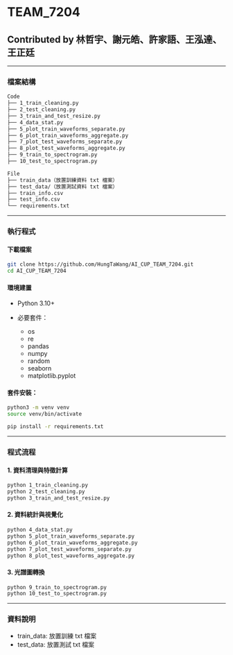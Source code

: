 # TEAM_7204

## Contributed by 林哲宇、謝元皓、許家語、王泓達、王正廷

---

### 檔案結構

``` markdown
Code
├── 1_train_cleaning.py
├── 2_test_cleaning.py
├── 3_train_and_test_resize.py
├── 4_data_stat.py
├── 5_plot_train_waveforms_separate.py
├── 6_plot_train_waveforms_aggregate.py
├── 7_plot_test_waveforms_separate.py
├── 8_plot_test_waveforms_aggregate.py
├── 9_train_to_spectrogram.py
├── 10_test_to_spectrogram.py

File
├── train_data（放置訓練資料 txt 檔案）
├── test_data/（放置測試資料 txt 檔案）
├── train_info.csv
├── test_info.csv
└── requirements.txt
```

---

### 執行程式

#### 下載檔案

```bash
git clone https://github.com/HungTaWang/AI_CUP_TEAM_7204.git
cd AI_CUP_TEAM_7204
```

#### 環境建置

- Python 3.10+

- 必要套件：

    - os
    - re
    - pandas
    - numpy
    - random
    - seaborn 
    - matplotlib.pyplot


#### 套件安裝：

``` bash
python3 -m venv venv
source venv/bin/activate
``` 

``` bash
pip install -r requirements.txt
```

---

### 程式流程

#### 1. 資料清理與特徵計算

```bash
python 1_train_cleaning.py
python 2_test_cleaning.py
python 3_train_and_test_resize.py
```

#### 2. 資料統計與視覺化

```bash
python 4_data_stat.py
python 5_plot_train_waveforms_separate.py
python 6_plot_train_waveforms_aggregate.py
python 7_plot_test_waveforms_separate.py
python 8_plot_test_waveforms_aggregate.py
```

#### 3. 光譜圖轉換

```bash
python 9_train_to_spectrogram.py
python 10_test_to_spectrogram.py
```

---

### 資料說明

- train_data: 放置訓練 txt 檔案
- test_data: 放置測試 txt 檔案
